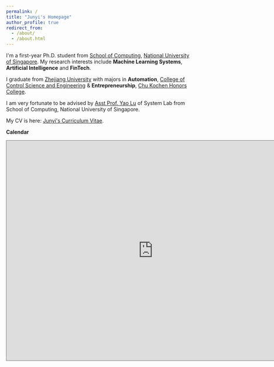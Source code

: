 ```yaml
---
permalink: /
title: "Junyi's Homepage"
author_profile: true
redirect_from: 
  - /about/
  - /about.html
---
```


I'm a first-year Ph.D. student from [School of Computing](https://www.comp.nus.edu.sg/), [National University of Singapore](https://nus.edu.sg/). My research interests include **Machine Learning Systems**, **Artificial Intelligence** and **FinTech**.

I graduate from [Zhejiang University](https://www.zju.edu.cn/) with majors in **Automation**, [College of Control Science and Engineering](https://cse.zju.edu.cn/) & **Entrepreneurship**, [Chu Kochen Honors College](https://ckc.zju.edu.cn/).

I am very fortunate to be advised by [Asst Prof. Yao Lu](https://yao.lu/) of System Lab from School of Computing, National University of Singapore.

My CV is here: [Junyi's Curriculum Vitae](../files/Resume_Junyi.pdf).

**Calendar**
<iframe src="https://calendar.google.com/calendar/embed?height=600&wkst=1&ctz=Asia%2FSingapore&bgcolor=%23ffffff&mode=WEEK&src=ajFzaGVuQGNvbXAubnVzLmVkdS5zZw&src=YWRkcmVzc2Jvb2sjY29udGFjdHNAZ3JvdXAudi5jYWxlbmRhci5nb29nbGUuY29t&src=ZW4uc2luZ2Fwb3JlI2hvbGlkYXlAZ3JvdXAudi5jYWxlbmRhci5nb29nbGUuY29t&src=anlzaGVuNDRAZ21haWwuY29t&color=%23039BE5&color=%2333B679&color=%230B8043&color=%23EF6C00" style="border:solid 1px #777" width="800" height="600" frameborder="0" scrolling="no"></iframe>